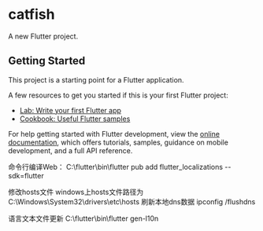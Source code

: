 # catfish

A new Flutter project.

## Getting Started

This project is a starting point for a Flutter application.

A few resources to get you started if this is your first Flutter project:

- [Lab: Write your first Flutter app](https://docs.flutter.dev/get-started/codelab)
- [Cookbook: Useful Flutter samples](https://docs.flutter.dev/cookbook)

For help getting started with Flutter development, view the
[online documentation](https://docs.flutter.dev/), which offers tutorials,
samples, guidance on mobile development, and a full API reference.

命令行编译Web：
C:\flutter\bin\flutter pub add flutter_localizations --sdk=flutter

修改hosts文件
windows上hosts文件路径为 C:\Windows\System32\drivers\etc\hosts
刷新本地dns数据 ipconfig /flushdns

语言文本文件更新
C:\flutter\bin\flutter gen-l10n
